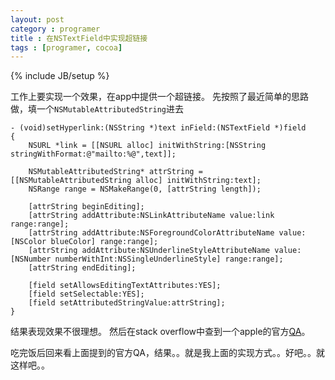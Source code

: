 ```yaml
---
layout: post
category : programer
title : 在NSTextField中实现超链接
tags : [programer, cocoa]
---
```

{% include JB/setup %}

工作上要实现一个效果，在app中提供一个超链接。
先按照了最近简单的思路做，填一个`NSMutableAttributedString`进去

	- (void)setHyperlink:(NSString *)text inField:(NSTextField *)field
	{
    	NSURL *link = [[NSURL alloc] initWithString:[NSString stringWithFormat:@"mailto:%@",text]];
    
    	NSMutableAttributedString* attrString = [[NSMutableAttributedString alloc] initWithString:text];
    	NSRange range = NSMakeRange(0, [attrString length]);
    
    	[attrString beginEditing];
    	[attrString addAttribute:NSLinkAttributeName value:link range:range];
    	[attrString addAttribute:NSForegroundColorAttributeName value:[NSColor blueColor] range:range];
    	[attrString addAttribute:NSUnderlineStyleAttributeName value:[NSNumber numberWithInt:NSSingleUnderlineStyle] range:range];
    	[attrString endEditing];
    
    	[field setAllowsEditingTextAttributes:YES];
    	[field setSelectable:YES];
    	[field setAttributedStringValue:attrString];
	}

结果表现效果不很理想。
然后在stack overflow中查到一个apple的官方[QA](https://developer.apple.com/library/mac/#qa/qa2006/qa1487.html)。


吃完饭后回来看上面提到的官方QA，结果。。就是我上面的实现方式。。好吧。。就这样吧。。